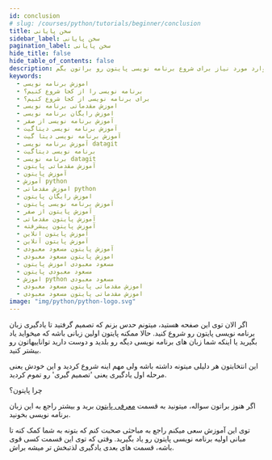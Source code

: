 ```yaml
---
id: conclusion
# slug: /courses/python/tutorials/beginner/conclusion
title: سخن پایانی
sidebar_label: سخن پایانی
pagination_label: سخن پایانی
hide_title: false
hide_table_of_contents: false
description: توی این آموزش میخوام راجع به مقدمات زبان پایتون با هم صحبت کنیم و ببینم چطور میشه یه زبان برنامه نویسی به سادگی پایتون، کارهای زیادی برامون انجام بده. سعی میکنم توی این دوره آموزشی، تمام موارد مورد نیاز برای شروع برنامه نویسی پایتون رو براتون بگم.
keywords:
  - اموزش برنامه نویسی
  - برنامه نویسی را از کجا شروع کنیم؟
  - برای برنامه نویسی از کجا شروع کنیم؟
  - اموزش مقدماتی برنامه نویسی
  - اموزش رایگان برنامه نویسی
  - آموزش برنامه نویسی از صفر
  - آموزش برنامه نویسی دیتاگیت
  - آموزش برنامه نویسی دیتا گیت
  - آموزش برنامه نویسی datagit
  - برنامه نویسی دیتاگیت
  - برنامه نویسی datagit
  - آموزش مقدماتی پایتون
  - آموزش پایتون
  - آموزش python
  - اموزش مقدماتی python
  - اموزش رایگان پایتون
  - آموزش برنامه نویسی پایتون
  - آموزش پایتون از صفر
  - آموزش پایتون مقدماتی
  - آموزش پایتون پیشرفته
  - آموزش پایتون انلاین
  - آموزش پایتون آنلاین
  - آموزش پایتون مسعود معبودی
  - اموزش پایتون مسعود معبودی
  - مسعود معبودی اموزش پایتون
  - مسعود معبودی پایتون
  - اموزش python مسعود معبودی
  - اموزش مقدماتی پایتون مسعود معبودی
  - اموزش مقدماتی پایتون مسعود معبودی
image: "img/python/python-logo.svg"
---
```


[python_introduction]: /blog/python-introduction

اگر الان توی این صفحه هستید، میتونم حدس بزنم که تصمیم گرفتید تا یادگیری زبان برنامه نویسی پایتون رو شروع کنید. حالا ممکنه پایتون اولین زبانی باشه که میخواید یاد بگیرید یا اینکه شما زبان های برنامه نویسی دیگه رو بلدید و دوست دارید تواناییهاتون رو بیشتر کنید.

این انتخابتون هر دلیلی میتونه داشته باشه ولی مهم اینه شروع کردید و این خودش یعنی مرحله اول یادگیری یعنی 'تصمیم گیری' رو تموم کردید.

چرا پایتون؟

اگر هنوز براتون سواله، میتونید به قسمت [معرفی پایتون][python_introduction] برید و بیشتر راجع به این زبان برنامه نویسی بخونید.

توی این آموزش سعی میکنم راجع به مباحثی صحبت کنم که بتونه به شما کمک کنه تا مبانی اولیه برنامه نویسی پایتون رو یاد بگیرید. وقتی که توی این قسمت کسی قوی باشه، قسمت های بعدی یادگیری لذتبخش تر میشه براش.
